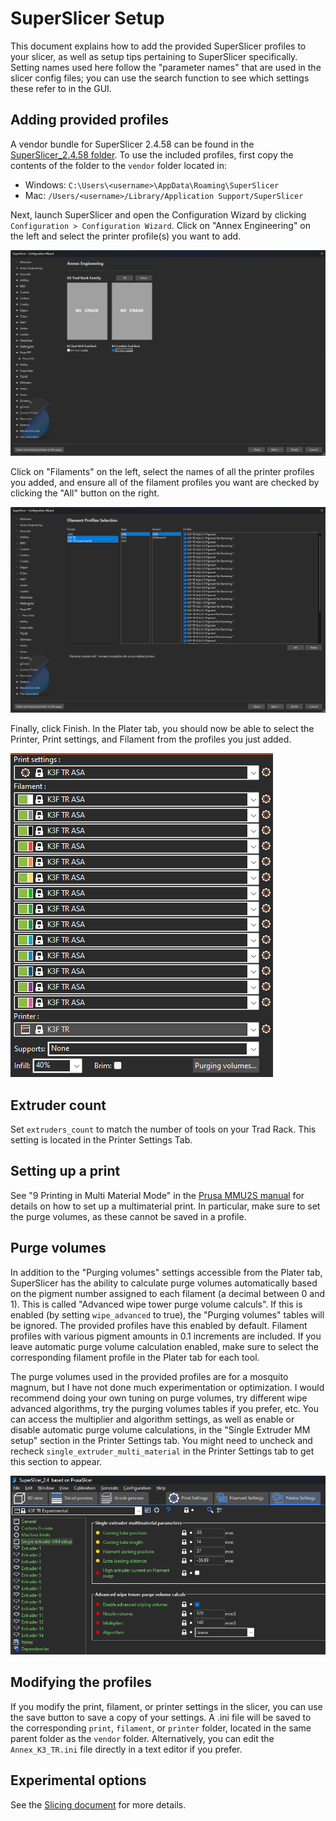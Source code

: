 # SuperSlicer Setup

This document explains how to add the provided SuperSlicer profiles
to your slicer, as well as setup tips pertaining to SuperSlicer
specifically. Setting names used here follow the "parameter names"
that are used in the slicer config files; you can use the search
function to see which settings these refer to in the GUI.

## Adding provided profiles
A vendor bundle for SuperSlicer 2.4.58 can be found in the
[SuperSlicer_2.4.58 folder](/Slicer_Config/PrusaSlicer_2.4.58). To use
the included profiles, first copy the contents of the folder to the
`vendor` folder located in:

- Windows: `C:\Users\<username>\AppData\Roaming\SuperSlicer`
- Mac: `/Users/<username>/Library/Application Support/SuperSlicer`

Next, launch SuperSlicer and open the Configuration Wizard by clicking
`Configuration > Configuration Wizard`. Click on "Annex Engineering"
on the left and select the printer profile(s) you want to add.

![Select printer profiles](images/ss_wizard_printer.png?raw=true)

Click on "Filaments" on the left, select the names of all the printer
profiles you added, and ensure all of the filament profiles you want
are checked by clicking the "All" button on the right.

![Select filament profiles](images/ss_wizard_filament.png?raw=true)

Finally, click Finish. In the Plater tab, you should now be able to
select the Printer, Print settings, and Filament from the profiles
you just added.

![Plater: select profiles](images/ps_profile_selection.png?raw=true)

## Extruder count

Set `extruders_count` to match the number of tools on your Trad Rack.
This setting is located in the Printer Settings Tab.

## Setting up a print

See "9 Printing in Multi Material Mode" in the 
[Prusa MMU2S manual](https://www.prusa3d.com/downloads/manual/prusa3d_manual_mmu2s_en.pdf)
for details on how to set up a multimaterial print. In particular,
make sure to set the purge volumes, as these cannot be saved in a
profile.

## Purge volumes

In addition to the "Purging volumes" settings accessible from the
Plater tab, SuperSlicer has the ability to calculate purge volumes
automatically based on the pigment number assigned to each filament
(a decimal between 0 and 1). This is called "Advanced wipe tower purge
volume calculs". If this is enabled (by setting `wipe_advanced` to
true), the "Purging volumes" tables will be ignored. The provided
profiles have this enabled by default. Filament profiles with
various pigment amounts in 0.1 increments are included. If you leave
automatic purge volume calculation enabled, make sure to select the
corresponding filament profile in the Plater tab for each tool.

The purge volumes used in the provided profiles are for a mosquito
magnum, but I have not done much experimentation or optimization.
I would recommend doing your own tuning on purge volumes, try
different wipe advanced algorithms, try the purging volumes tables if
you prefer, etc. You can access the multiplier and algorithm settings,
as well as enable or disable automatic purge volume calculations, in
the "Single Extruder MM setup" section in the Printer Settings tab.
You might need to uncheck and recheck `single_extruder_multi_material`
in the Printer Settings tab to get this section to appear.

![Single extruder MM setup](images/ss_single_extruder_mm_setup.png?raw=true)

## Modifying the profiles

If you modify the print, filament, or printer settings in the slicer,
you can use the save button to save a copy of your settings. A .ini
file will be saved to the corresponding `print`, `filament`, or
`printer` folder, located in the same parent folder as the `vendor`
folder. Alternatively, you can edit the `Annex_K3_TR.ini` file
directly in a text editor if you prefer.

## Experimental options

See the [Slicing document](Slicing.md#experimental-options) for more
details.
